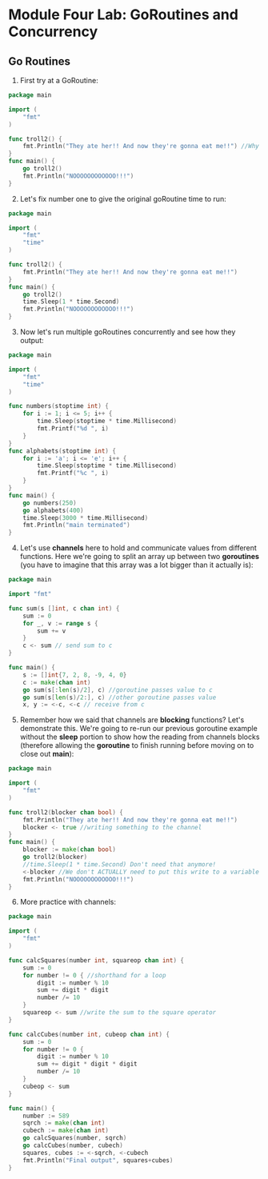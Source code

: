 # Module Four Lab: GoRoutines and Concurrency

## Go Routines

1. First try at a GoRoutine:

```go
package main

import (  
    "fmt"
)

func troll2() {  
    fmt.Println("They ate her!! And now they're gonna eat me!!") //Why didn't this print?
}
func main() {  
    go troll2()
    fmt.Println("NOOOOOOOOOOOO!!!")
}
```

2. Let's fix number one to give the original goRoutine time to run:

```go
package main

import (  
    "fmt"
    "time"
)

func troll2() {  
    fmt.Println("They ate her!! And now they're gonna eat me!!")
}
func main() {  
    go troll2()
    time.Sleep(1 * time.Second)
    fmt.Println("NOOOOOOOOOOOO!!!")
}
```

3. Now let's run multiple goRoutines concurrently and see how they output:

```go
package main

import (  
    "fmt"
    "time"
)

func numbers(stoptime int) {  
    for i := 1; i <= 5; i++ {
        time.Sleep(stoptime * time.Millisecond)
        fmt.Printf("%d ", i)
    }
}
func alphabets(stoptime int) {  
    for i := 'a'; i <= 'e'; i++ {
        time.Sleep(stoptime * time.Millisecond)
        fmt.Printf("%c ", i)
    }
}
func main() {  
    go numbers(250)
    go alphabets(400)
    time.Sleep(3000 * time.Millisecond)
    fmt.Println("main terminated")
}

```

4. Let's use **channels** here to hold and communicate values from different functions. Here we're going to split an array up between two **goroutines** (you have to imagine that this array was a lot bigger than it actually is):

```go
package main

import "fmt"

func sum(s []int, c chan int) {
    sum := 0
    for _, v := range s {
        sum += v
    }
    c <- sum // send sum to c
}

func main() {
    s := []int{7, 2, 8, -9, 4, 0}
    c := make(chan int)
    go sum(s[:len(s)/2], c) //goroutine passes value to c
    go sum(s[len(s)/2:], c) //other goroutine passes value
    x, y := <-c, <-c // receive from c
```

5. Remember how we said that channels are **blocking** functions? Let's demonstrate this. We're going to re-run our previous goroutine example without the __sleep__ portion to show how the reading from channels blocks (therefore allowing the __goroutine__ to finish running before moving on to close out **main**):

```go
package main

import (  
    "fmt"
)

func troll2(blocker chan bool) {  
    fmt.Println("They ate her!! And now they're gonna eat me!!")
    blocker <- true //writing something to the channel
}
func main() {  
    blocker := make(chan bool)
    go troll2(blocker)
    //time.Sleep(1 * time.Second) Don't need that anymore!
    <-blocker //We don't ACTUALLY need to put this write to a variable
    fmt.Println("NOOOOOOOOOOOO!!!")
}
```

6. More practice with channels: 

```go
package main

import (
    "fmt"
)

func calcSquares(number int, squareop chan int) {
    sum := 0
    for number != 0 { //shorthand for a loop
        digit := number % 10
        sum += digit * digit
        number /= 10
    }
    squareop <- sum //write the sum to the square operator
}

func calcCubes(number int, cubeop chan int) {
    sum := 0
    for number != 0 {
        digit := number % 10
        sum += digit * digit * digit
        number /= 10
    }
    cubeop <- sum
}

func main() {
    number := 589
    sqrch := make(chan int)
    cubech := make(chan int)
    go calcSquares(number, sqrch)
    go calcCubes(number, cubech)
    squares, cubes := <-sqrch, <-cubech
    fmt.Println("Final output", squares+cubes)
}

```